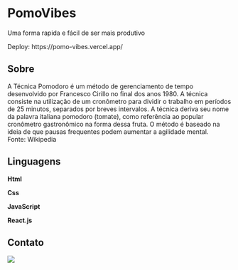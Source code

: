 <h1> PomoVibes </h1>
<p> Uma forma rapida e fácil de ser mais produtivo </p>
Deploy: https://pomo-vibes.vercel.app/

<h2> Sobre </h2>

<p> A Técnica Pomodoro é um método de gerenciamento de tempo desenvolvido por Francesco Cirillo no final dos anos 1980. A técnica consiste na utilização de um cronômetro para dividir o trabalho em períodos de 25 minutos, separados por breves intervalos. A técnica deriva seu nome da palavra italiana pomodoro (tomate), como referência ao popular cronômetro gastronômico na forma dessa fruta. O método é baseado na ideia de que pausas frequentes podem aumentar a agilidade mental. <br/>
Fonte: Wikipedia </p>

<h2> Linguagens </h2>
<p> <strong>Html</strong> </p>
<p> <strong>Css</strong> </p>
<p> <strong>JavaScript</strong> </p>
<p> <strong>React.js</strong> </p>


<h2> Contato </h2>
<p>
  <a href="https://www.linkedin.com/in/elison-martins/" alt="Linkedin">
  <img src="https://img.shields.io/badge/-Linkedin-0e76a8?style=for-the-badge&logo=Linkedin&logoColor=white&link=https://www.linkedin.com/in/elison-martins/" /></a>
</p>  
